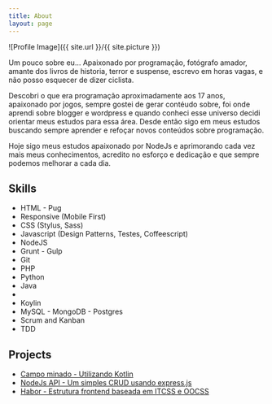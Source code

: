 ```yaml
---
title: About
layout: page
---
```

![Profile Image]({{ site.url }}/{{ site.picture }})

<p>Um pouco sobre eu... Apaixonado por programação, fotógrafo amador, amante
dos livros de historia, terror e suspense, escrevo em horas vagas, e não posso
esquecer de dizer ciclista.</p>

<p>Descobri o que era programação aproximadamente aos 17 anos, apaixonado por jogos,
sempre gostei de gerar contéudo sobre, foi onde aprendi sobre blogger e wordpress e
quando conheci esse universo decidi orientar meus estudos para essa área. Desde então
sigo em meus estudos buscando sempre aprender e refoçar novos conteúdos sobre programação.</p>

<p>Hoje sigo meus estudos apaixonado por NodeJs e aprimorando cada vez mais meus conhecimentos,
acredito no esforço e dedicação e que sempre podemos melhorar a cada dia.</p>

<h2>Skills</h2>

<ul class="skill-list">
	<li>HTML - Pug</li>
	<li>Responsive (Mobile First)</li>
	<li>CSS (Stylus, Sass)</li>
	<li>Javascript (Design Patterns, Testes, Coffeescript)</li>
	<li>NodeJS</li>
	<li>Grunt - Gulp</li>
	<li>Git</li>
	<li>PHP</li>
	<li>Python</li>
    <li>Java<li>
    <li>Koylin</li>
	<li>MySQL - MongoDB - Postgres</li>
	<li>Scrum and Kanban</li>
	<li>TDD</li></ul>

<h2>Projects</h2>

<ul>
	<li><a href="https://github.com/LeonardoLB/minefield">Campo minado - Utilizando Kotlin</a></li>
	<li><a href="https://github.com/LeonardoLB/crud-nodejs-api">NodeJs API - Um simples CRUD usando express.js</a></li>
	<li><a href="https://github.com/LeonardoLB/harbor-front-end">Habor - Estrutura frontend baseada em ITCSS e OOCSS</a></li>
</ul>
